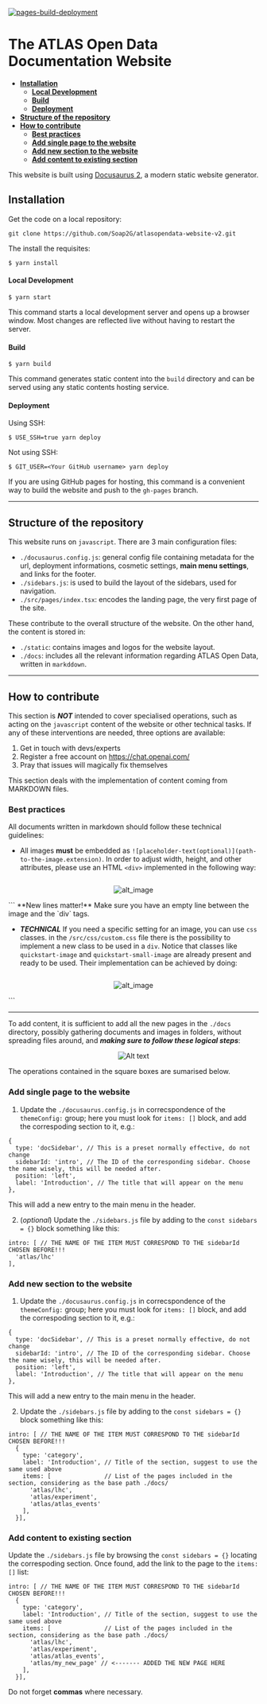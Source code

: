 [![pages-build-deployment](https://github.com/Soap2G/atlasopendata-website-v2/actions/workflows/pages/pages-build-deployment/badge.svg)](https://github.com/Soap2G/atlasopendata-website-v2/actions/workflows/pages/pages-build-deployment)

# The ATLAS Open Data Documentation Website

- **[Installation](#installation)**
    - **[Local Development](#local-development)**
    - **[Build](#build)**
    - **[Deployment](#deployment)**
- **[Structure of the repository](#structure-of-the-repository)** 
- **[How to contribute](#how-to-contribute)**
    - **[Best practices](#best-practices)**
    - **[Add single page to the website](#add-single-page-to-the-website)**
    - **[Add new section to the website](#add-new-section-to-the-website)**
    - **[Add content to existing section](#add-content-to-existing-section)**


This website is built using [Docusaurus 2](https://docusaurus.io/), a modern static website generator.

## Installation
Get the code on a local repository:
```
git clone https://github.com/Soap2G/atlasopendata-website-v2.git
```
The install the requisites:
```
$ yarn install
```

#### Local Development

```
$ yarn start
```

This command starts a local development server and opens up a browser window. Most changes are reflected live without having to restart the server.

#### Build

```
$ yarn build
```

This command generates static content into the `build` directory and can be served using any static contents hosting service.

#### Deployment

Using SSH:

```
$ USE_SSH=true yarn deploy
```

Not using SSH:

```
$ GIT_USER=<Your GitHub username> yarn deploy
```

If you are using GitHub pages for hosting, this command is a convenient way to build the website and push to the `gh-pages` branch.

---

## Structure of the repository

This website runs on `javascript`. There are 3 main configuration files:
- `./docusaurus.config.js`: general config file containing metadata for the url, deployment informations, cosmetic settings, **main menu settings**, and links for the footer. 
- `./sidebars.js`: is used to build the layout of the sidebars, used for navigation.
- `./src/pages/index.tsx`: encodes the landing page, the very first page of the site.

These contribute to the overall structure of the website. 
On the other hand, the content is stored in: 
- `./static`: contains images and logos for the website layout.
- `./docs`: includes all the relevant information regarding ATLAS Open Data, written in `markddown`.

---

## How to contribute

This section is _**NOT**_ intended to cover specialised operations, such as acting on the `javascript` content of the website or other technical tasks. 
If any of these interventions are needed, three options are available:
1. Get in touch with devs/experts
2. Register a free account on https://chat.openai.com/
3. Pray that issues will magically fix themselves

This section deals with the implementation of content coming from MARKDOWN files. <br>

### Best practices
All documents written in markdown should follow these technical guidelines:
- All images **must** be embedded as `![placeholder-text(optional)](path-to-the-image.extension)`. In order to adjust width, height, and other attributes, please use an HTML `<div>` implemented in the following way:
  ```
<div align="center" width="500">

![alt_image](pictures/Output/vxp_z.jpg)

</div>
  ```
**New lines matter!** Make sure you have an empty line between the image and the `div` tags.

- _**TECHNICAL**_ If you need a specific setting for an image, you can use `css` classes. in the `/src/css/custom.css` file there is the possibility to implement a new class to be used in a `div`. Notice that classes like `quickstart-image` and `quickstart-small-image` are already present and ready to be used. Their implementation can be achieved by doing:
  ```
<div align="center" class="quickstart-small-image">

![alt_image](pictures/Output/vxp_z.jpg)

</div>
  ```

---

To add content, it is sufficient to add all the new pages in the `./docs` directory, possibly gathering documents and images in folders, without spreading files around, and _**making sure to follow these logical steps**_:

<div align="center">

![Alt text](static/img/graph.png)

</div>
The operations contained in the square boxes are sumarised below.

### Add single page to the website
1. Update the `./docusaurus.config.js` in correcspondence of the `themeConfig:` group; here you must look for `items: []` block, and add the correspoding section to it, e.g.:
```
{
  type: 'docSidebar', // This is a preset normally effective, do not change
  sidebarId: 'intro', // The ID of the corresponding sidebar. Choose the name wisely, this will be needed after.
  position: 'left',
  label: 'Introduction', // The title that will appear on the menu
},
```
This will add a new entry to the main menu in the header.

2. (_optional_) Update the `./sidebars.js` file by adding to the `const sidebars = {}` block something like this:
```
intro: [ // THE NAME OF THE ITEM MUST CORRESPOND TO THE sidebarId CHOSEN BEFORE!!!
  'atlas/lhc'
],
```

### Add new section to the website
1. Update the `./docusaurus.config.js` in correcspondence of the `themeConfig:` group; here you must look for `items: []` block, and add the correspoding section to it, e.g.:
```
{
  type: 'docSidebar', // This is a preset normally effective, do not change
  sidebarId: 'intro', // The ID of the corresponding sidebar. Choose the name wisely, this will be needed after.
  position: 'left',
  label: 'Introduction', // The title that will appear on the menu
},
```
This will add a new entry to the main menu in the header.

2. Update the `./sidebars.js` file by adding to the `const sidebars = {}` block something like this:
```
intro: [ // THE NAME OF THE ITEM MUST CORRESPOND TO THE sidebarId CHOSEN BEFORE!!!
  {
    type: 'category',
    label: 'Introduction', // Title of the section, suggest to use the same used above
    items: [               // List of the pages included in the section, considering as the base path ./docs/
      'atlas/lhc', 
      'atlas/experiment', 
      'atlas/atlas_events'
    ],
  }],
```
### Add content to existing section

Update the `./sidebars.js` file by browsing the `const sidebars = {}` locating the correspoding section. Once found, add the link to the page to the `items: []` list:
```
intro: [ // THE NAME OF THE ITEM MUST CORRESPOND TO THE sidebarId CHOSEN BEFORE!!!
  {
    type: 'category',
    label: 'Introduction', // Title of the section, suggest to use the same used above
    items: [               // List of the pages included in the section, considering as the base path ./docs/
      'atlas/lhc', 
      'atlas/experiment', 
      'atlas/atlas_events',
      'atlas/my_new_page' // <------- ADDED THE NEW PAGE HERE
    ],
  }],
```
Do not forget **commas** where necessary.

